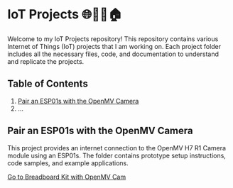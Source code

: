 # IoT Projects 🌐🔗📱🏠

Welcome to my IoT Projects repository! This repository contains various Internet of Things (IoT) projects that I am working on. Each project folder includes all the necessary files, code, and documentation to understand and replicate the projects.

## Table of Contents

1. [Pair an ESP01s with the OpenMV Camera](https://github.com/oliviacarino/IoT/tree/main/ESP01s-OpenMV)
2. ...

## Pair an ESP01s with the OpenMV Camera

This project provides an internet connection to the OpenMV H7 R1 Camera module using an ESP01s. The folder contains prototype setup instructions, code samples, and example applications.

[Go to Breadboard Kit with OpenMV Cam](./Breadboard-Kit-with-OpenMV-Cam)

